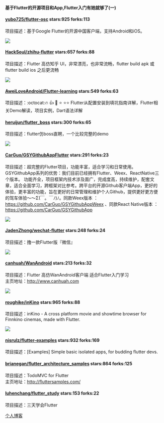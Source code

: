 #### 基于Flutter的开源项目和App,Flutter入门有她就够了(一)

#### [yubo725/flutter-osc](https://github.com/yubo725/flutter-osc) **stars:925**  **forks:113**  
项目描述：基于Google Flutter的开源中国客户端，支持Android和iOS。   

![](http://7xplrz.com1.z0.glb.clouddn.com//corderminer/website/flutter_osc.png)

#### [HackSoul/zhihu-flutter](https://github.com/HackSoul/zhihu-flutter) **stars:657**  **forks:88**  
项目描述：Flutter 高仿知乎 UI，非常漂亮，也非常流畅，flutter build apk 或 flutter build ios  之后更流畅   

![](http://7xplrz.com1.z0.glb.clouddn.com//corderminer/website/flutter_zhihu.png)

####  [AweiLoveAndroid/Flutter-learning](https://github.com/AweiLoveAndroid/Flutter-learning) **stars:549**  **forks:63**  
项目描述：:octocat::fire: :+1:  :star2:  :star: :star::star: Flutter从配置安装到填坑指南详解，Flutter相关Demo解读，项目实例，Dart语法详解  

#### [heruijun/flutter_boss](https://github.com/heruijun/flutter_boss) **stars:300**  **forks:65**  
项目描述：flutter仿boss直聘，一个比较完整的demo   

![](http://7xplrz.com1.z0.glb.clouddn.com//corderminer/website/flutter_boss.png)

#### [CarGuo/GSYGithubAppFlutter](https://github.com/CarGuo/GSYGithubAppFlutter) **stars:291**  **forks:23**  
项目描述：超完整的Flutter项目，功能丰富，适合学习和日常使用。GSYGithubApp系列的优势：我们目前已经拥有Flutter、Weex、ReactNative三个版本。 功能齐全，项目框架内技术涉及面广，完成度高，持续维护，配套文章，适合全面学习，跨框架对比参考。跨平台的开源Github客户端App，更好的体验，更丰富的功能，旨在更好的日常管理和维护个人Github，提供更好更方便的驾车体验～～Σ(￣。￣ﾉ)ﾉ。同款Weex版本 ： https://github.com/CarGuo/GSYGithubAppWeex    、同款React Native版本 ： https://github.com/CarGuo/GSYGithubApp  

![](http://7xplrz.com1.z0.glb.clouddn.com//corderminer/website/flutter_ysyg.png)

#### [JadenZhong/wechat-flutter](https://github.com/JadenZhong/wechat-flutter) **stars:248**  **forks:24**  
项目描述：撸一款Flutter版『微信』  

![](http://7xplrz.com1.z0.glb.clouddn.com//corderminer/website/flutter_wechat.png)

#### [canhuah/WanAndroid](https://github.com/canhuah/WanAndroid) **stars:213**  **forks:32**  
项目描述：Flutter 高仿WanAndroid客户端  适合Flutter入门学习  
主页地址：http://www.canhuah.com  

![](http://7xplrz.com1.z0.glb.clouddn.com//corderminer/website/flutter_wanandroid.png)

#### [roughike/inKino](https://github.com/roughike/inKino) **stars:965**  **forks:88**  
项目描述：inKino - A cross platform movie and showtime browser for Finnkino cinemas, made with Flutter.  

![](http://7xplrz.com1.z0.glb.clouddn.com//corderminer/website/flutter_showtime.png)

#### [nisrulz/flutter-examples](https://github.com/nisrulz/flutter-examples) **stars:932**  **forks:169**  
项目描述：[Examples] Simple basic isolated apps, for budding flutter devs.


#### [brianegan/flutter_architecture_samples](https://github.com/brianegan/flutter_architecture_samples) **stars:864**  **forks:125**  
项目描述：TodoMVC for Flutter  
主页地址：http://fluttersamples.com/  

#### [luhenchang/flutter_study](https://github.com/luhenchang/flutter_study) **stars:153**  **forks:22**  
项目描述：三天学会Flutter  


[个人博客](https://www.coderminer.com)
